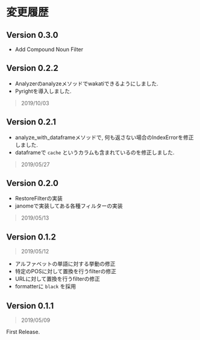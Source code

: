 # 変更履歴

## Version 0.3.0

- Add Compound Noun Filter

## Version 0.2.2

- Analyzerのanalyzeメソッドでwakatiできるようにしました.
- Pyrightを導入しました.

> 2019/10/03

## Version 0.2.1

- analyze_with_dataframeメソッドで, 何も返さない場合のIndexErrorを修正しました.
- dataframeで `cache` というカラムも含まれているのを修正しました.

> 2019/05/27

## Version 0.2.0

- RestoreFilterの実装
- janomeで実装してある各種フィルターの実装

> 2019/05/13

## Version 0.1.2

> 2019/05/12

- アルファベットの単語に対する挙動の修正
- 特定のPOSに対して置換を行うfilterの修正
- URLに対して置換を行うfilterの修正
- formatterに `black` を採用

## Version 0.1.1

> 2019/05/09

First Release.